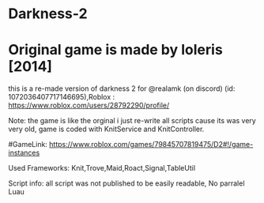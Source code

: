 # Darkness-2

# Original game is made by loleris [2014]

this is a re-made version of darkness 2 for @realamk (on discord) (id: 1072036407717146695),Roblox : https://www.roblox.com/users/28792290/profile/

Note: the game is like the orginal i just re-write all scripts cause its was very very old, game is coded with KnitService and KnitController.

#GameLink: https://www.roblox.com/games/79845707819475/D2#!/game-instances

Used Frameworks: Knit,Trove,Maid,Roact,Signal,TableUtil

Script info: all script was not published to be easily readable, No parralel Luau
